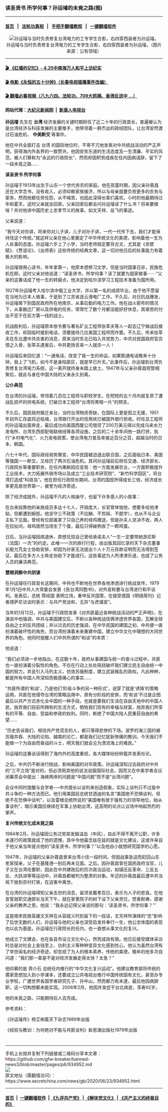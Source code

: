 ### 读圣贤书 所学何事？孙运璿的未竟之路(图)
------------------------

#### [首页](https://github.com/gfw-breaker/banned-news3/blob/master/README.md) &nbsp;&nbsp;|&nbsp;&nbsp; [法轮功真相](https://github.com/begood0513/basic/blob/master/README.md)  &nbsp;&nbsp;|&nbsp;&nbsp; [手把手翻墙教程](https://github.com/gfw-breaker/guides/wiki)  &nbsp;&nbsp;|&nbsp;&nbsp; [一键翻墙软件](https://github.com/gfw-breaker/nogfw/blob/master/README.md)  



<div class="article_right" style="fone-color:#000">
 <p style="text-align:center">
  <img alt="孙运璿与当时负责修复台湾电力的工专学生合影，右四穿西装者为孙运璿。" src="https://img3.secretchina.com/pic/2020/6-14/p2711722a512419704-ss.jpg"/>
  <br>
   孙运璿与当时负责修复台湾电力的工专学生合影，右四穿西装者为孙运璿。（图片来源：公有领域）
   <span id="hideid" name="hideid" style="color:red;display:none;">
    <span href="https://www.secretchina.com">
    </span>
   </span>
  </br>
 </p>
 <div id="txt-mid1-t21-2017">
  

---

#### [ 🎬  《红墙的记忆》- 4.25中南海万人和平上访纪实](http://141.164.39.94:10000/videos/legend/425.html)

#### [ 🎬  电影《永恒的五十分钟》（长春电视插播事件改编） ](http://141.164.39.94:10000/videos/news/ComingForYou-2.html)

#### [ 🎬  翻墙必看视频（八九六四、法轮功、709大抓捕、香港反送中 ...）](https://github.com/gfw-breaker/links/blob/master/banned.md)

#### 网站代理：[大纪元新闻网](http://167.172.10.89:10080/gb/) &nbsp;|&nbsp; [新唐人电视台](http://167.172.10.89:8808/gb/)


  </div>
 </div>
 <p>
  <strong>
   <span href="https://www.secretchina.com/news/gb/tag/孙运璿" target="_blank">
    孙运璿
   </span>
  </strong>
  先生在
  <strong>
   台湾
  </strong>
  经济发展的关键时期担任了近二十年的行政首长，普遍被认为是台湾经济与科技发展的主要推手，他带领着一群杰出的政经团队，让台湾安然渡过石油危机、
  <strong>
   中美断交
  </strong>
  等事件。
  <span id="hideid" name="hideid" style="color:red;display:none;">
   <span href="https://www.secretchina.com">
   </span>
  </span>
 </p>
 <p>
  他在中共全面打击
  <span href="https://www.secretchina.com/news/gb/tag/台湾" target="_blank">
   台湾
  </span>
  的国际地位时，不卑不亢地发表对中共统战活动的严正声明，获得海内外各界的一致赞许。他因安贫乐道的生活态度及一生清廉、平实的风范，被人们尊称为“永远的行政院长”，然而却因积劳成疾在任内因病请辞，留下了一段未竟之路……
 </p>
 <p>
  <strong>
   读圣贤书 所学何事
  </strong>
 </p>
 <p>
  孙运璿于1913年出生于山东一个世代务农的家庭。他在孩童时期，因父亲孙蓉昌还在大学念书，没有收入，必须仰赖家族接济，所以与母亲就要负担更多的农务与家务，然而他都任劳任怨，从不喊苦，也因此深得长辈们喜欢。小时的他最期待过年和夏天，这时父亲就会回家。父亲回家后都会问孙运璿读了什么书？将来要做啥？并对他讲中国历史上忠孝节义的故事，如文天祥、岳飞的事迹。
 </p>
 <p>
  父亲说道：
 </p>
 <p>
  “我今天对你讲，将来你对儿子讲，儿子对孙子讲，一代一代传下去，我们才能保持住这个传统。”就这样父亲在他心里奠定了中华传统文化的美德，影响着他一生为人处事的态度。孙运璿六岁上了小学，当时老师规定要背古文，尤其是《赤壁赋》、《贾谊论》、《出师表》这些传统的经典文章，这一切对他日后的处事能力有着极大的影响。
 </p>
 <center>
  <div style="max-width: 632px;height:180px; display: none; text-align: center; margin: 0 auto; overflow: hidden;overflow-x: hidden;">
   <div id="taboola-midarticle-thumbnails" style="max-width: 632px;height:180px;overflow: hidden;overflow-x: hidden;">
   </div>
  </div>
  <div>
   <center>
    <div id="div-gpt-ad-1589559869784-0">
    </div>
   </center>
  </div>
 </center>
 <p>
  孙运璿很用心读书，年年拿第一，他原本想修习文学，但是当时国事日非，民族危机在即。这时父亲对他说道：“读圣贤书，所学何事？读了就要为国家做事⋯⋯”父亲的这番话成了他一生的转捩点，他决定到哈尔滨学习工程技术准备为国所用。
 </p>
 <center>
  <div style="max-width: 632px;height:180px; display: none; text-align: center; margin: 0 auto; overflow: hidden;overflow-x: hidden;">
   <div id="taboola-midarticle-thumbnails" style="max-width: 632px;height:180px;overflow: hidden;overflow-x: hidden;">
   </div>
  </div>
  <div>
   <center>
    <div id="div-gpt-ad-1589559869784-0">
    </div>
   </center>
  </div>
 </center>
 <p>
  1927年孙运璿考入哈尔滨中俄工业大学，并以第一名的成绩毕业。由于他不愿留在当地为日本人做事，于是到了江苏省连云港电厂工作。不久后，对日抗战爆发，孙运璿南下到国民政府所在地南京，从事后勤的电力工作。他在战火密布的情况下，从事搬迁厂房以及供电的任务，常常忙了数个月都没能好好休息，其艰苦的付出不亚于在前方第一线的战士。
 </p>
 <center>
  <div style="max-width: 632px;height:180px; display: none; text-align: center; margin: 0 auto; overflow: hidden;overflow-x: hidden;">
   <div id="taboola-midarticle-thumbnails" style="max-width: 632px;height:180px;overflow: hidden;overflow-x: hidden;">
   </div>
  </div>
  <div>
   <center>
    <div id="div-gpt-ad-1589559869784-0">
    </div>
   </center>
  </div>
 </center>
 <p>
  抗战胜利后，孙运璿原本依令要与著名矿业工程师张莘夫等人一起去辽宁做战后接收工作，却因临时接到电话，须要接待几位美国工程师而作罢。不久后，传来张莘夫在东北遭中共杀害的消息，原来当时东北已陷入共党势力，中共对民国政府官员恨之入骨，张莘夫遇害后，中共更扬言来一人就杀一人！
 </p>
 <center>
  <div style="max-width: 632px;height:180px; display: none; text-align: center; margin: 0 auto; overflow: hidden;overflow-x: hidden;">
   <div id="taboola-midarticle-thumbnails" style="max-width: 632px;height:180px;overflow: hidden;overflow-x: hidden;">
   </div>
  </div>
  <div>
   <center>
    <div id="div-gpt-ad-1589559869784-0">
    </div>
   </center>
  </div>
 </center>
 <p>
  孙运璿后来回忆道：“一通电话，改变了我一生的命运，如果那通电话晚来十分钟，我上了飞机，如今不是身陷匪区，就是早已升天。”此事件后，孙运璿到台湾负责修复台湾电力系统，这一离开就终身未踏上故土，1947年与父亲孙蓉昌短暂相聚后，就此与身在中国大陆的父亲永久别离。
 </p>
 <center>
  <div style="max-width: 632px;height:180px; display: none; text-align: center; margin: 0 auto; overflow: hidden;overflow-x: hidden;">
   <div id="taboola-midarticle-thumbnails" style="max-width: 632px;height:180px;overflow: hidden;overflow-x: hidden;">
   </div>
  </div>
  <div>
   <center>
    <div id="div-gpt-ad-1589559869784-0">
    </div>
   </center>
  </div>
 </center>
 <p>
  <strong>
   公仆典范
  </strong>
 </p>
 <center>
  <div style="max-width: 632px;height:180px; display: none; text-align: center; margin: 0 auto; overflow: hidden;overflow-x: hidden;">
   <div id="taboola-midarticle-thumbnails" style="max-width: 632px;height:180px;overflow: hidden;overflow-x: hidden;">
   </div>
  </div>
  <div>
   <center>
    <div id="div-gpt-ad-1589559869784-0">
    </div>
   </center>
  </div>
 </center>
 <p>
  在台湾的孙运璿，带领着几百位工程师与职校学生，在短短的五个月内就复原了遭战乱损坏的供电系统，打破日本工程师“台湾将黑暗一片”的预言。
 </p>
 <center>
  <div style="max-width: 632px;height:180px; display: none; text-align: center; margin: 0 auto; overflow: hidden;overflow-x: hidden;">
   <div id="taboola-midarticle-thumbnails" style="max-width: 632px;height:180px;overflow: hidden;overflow-x: hidden;">
   </div>
  </div>
  <div>
   <center>
    <div id="div-gpt-ad-1589559869784-0">
    </div>
   </center>
  </div>
 </center>
 <p>
  不久后，国民政府搬迁来台，当时台湾物资奇缺，在国际上更是孤立无援，1951年初外汇存底将近枯竭，台湾银行开出的信用状已被国外银行拒收。时任总工程师的孙运璿出面奔走，最后成功向美国西屋公司借贷了200万美元得以完成乌来水力发电所、台湾东西部配电联络线等各项设施，之后的二十余年间他一路打拼，执行“乡村电气化”、火力发电政策，使台湾电力普及率接近百分之百，超越当时的日本、韩国。
 </p>
 <center>
  <div style="max-width: 632px;height:180px; display: none; text-align: center; margin: 0 auto; overflow: hidden;overflow-x: hidden;">
   <div id="taboola-midarticle-thumbnails" style="max-width: 632px;height:180px;overflow: hidden;overflow-x: hidden;">
   </div>
  </div>
  <div>
   <center>
    <div id="div-gpt-ad-1589559869784-0">
    </div>
   </center>
  </div>
 </center>
 <p>
  六七十年代，国际政经局势骤变，中华民国被迫退出联合国，之后面临日本、美国等强国一一断交，又经历了两次石油危机。其间孙运璿前后担任交通、经济部长、行政院长等重要职务，在任内果断因应变局：他一方面发展农业，一方面积极提升工业技术，大力拓展外销市场以及成立“工业技术研究院”、“新竹科学园区”，将台湾打造成“科技岛”。他在担任行政院长期间，台湾的国民所得成长三倍，经济成长率更高居世界第一，被誉为经济奇迹。
 </p>
 <center>
  <div style="max-width: 632px;height:180px; display: none; text-align: center; margin: 0 auto; overflow: hidden;overflow-x: hidden;">
   <div id="taboola-midarticle-thumbnails" style="max-width: 632px;height:180px;overflow: hidden;overflow-x: hidden;">
   </div>
  </div>
  <div>
   <center>
    <div id="div-gpt-ad-1589559869784-0">
    </div>
   </center>
  </div>
 </center>
 <p>
  除了经济成就外，孙运璿不凡的人格操守，也留下许多感人的小故事：
 </p>
 <center>
  <div style="max-width: 632px;height:180px; display: none; text-align: center; margin: 0 auto; overflow: hidden;overflow-x: hidden;">
   <div id="taboola-midarticle-thumbnails" style="max-width: 632px;height:180px;overflow: hidden;overflow-x: hidden;">
   </div>
  </div>
  <div>
   <center>
    <div id="div-gpt-ad-1589559869784-0">
    </div>
   </center>
  </div>
 </center>
 <p>
  在台来投靠他的亲族成员多达十七人，开销庞大，长官曾体恤他，想要多给他津贴，但都遭到婉拒。他坚守三不政策（不应酬、不剪䌽、不题字），也从不与企业主私下见面。曾经有位部属拿了只自己养的母鸡赠送，但是孙夫人坚决不收，两人在拉扯间，母鸡居然当场生了个蛋，最后只得破例收了一颗鸡蛋。
 </p>
 <center>
  <div style="max-width: 632px;height:180px; display: none; text-align: center; margin: 0 auto; overflow: hidden;overflow-x: hidden;">
   <div id="taboola-midarticle-thumbnails" style="max-width: 632px;height:180px;overflow: hidden;overflow-x: hidden;">
   </div>
  </div>
  <div>
   <center>
    <div id="div-gpt-ad-1589559869784-0">
    </div>
   </center>
  </div>
 </center>
 <p>
  日后，当孙运璿因病退休，原想兑现自己曾经承诺夫人“一生一定要带她游尼斯（法国）一次”的约定。此唯一一次的旅行行程，由出版其回忆录的天下杂志董事长殷允芃女士协助安排，却因为孙家无法提出个人十万元存款证明而无法得到签证，最后在多方人士奔走协助下才能成行。这些事迹为人所津津乐道，也成了公务人员的廉洁典范。
 </p>
 <center>
  <div style="max-width: 632px;height:180px; display: none; text-align: center; margin: 0 auto; overflow: hidden;overflow-x: hidden;">
   <div id="taboola-midarticle-thumbnails" style="max-width: 632px;height:180px;overflow: hidden;overflow-x: hidden;">
   </div>
  </div>
  <div>
   <center>
    <div id="div-gpt-ad-1589559869784-0">
    </div>
   </center>
  </div>
 </center>
 <p>
  <strong>
   慧眼洞察中共阴谋
  </strong>
 </p>
 <center>
  <div style="max-width: 632px;height:180px; display: none; text-align: center; margin: 0 auto; overflow: hidden;overflow-x: hidden;">
   <div id="taboola-midarticle-thumbnails" style="max-width: 632px;height:180px;overflow: hidden;overflow-x: hidden;">
   </div>
  </div>
  <div>
   <center>
    <div id="div-gpt-ad-1589559869784-0">
    </div>
   </center>
  </div>
 </center>
 <p>
  在孙运璿任行政首长这期间，中共也不断地在世界各地渗透进行统战宣传，1979年1月1日中共人大常委会发表《告台湾同胞书》，对外宣称要与台湾进行和平谈判。发表后，总统
  <span href="https://www.secretchina.com/news/gb/tag/蒋经国" target="_blank">
   蒋经国
  </span>
  表明立场，重申反共国策，在接受德国《明镜周刊》记者德萨尼访谈时表示：与共产党谈和，无异“与虎谋皮”。
 </p>
 <center>
  <div style="max-width: 632px;height:180px; display: none; text-align: center; margin: 0 auto; overflow: hidden;overflow-x: hidden;">
   <div id="taboola-midarticle-thumbnails" style="max-width: 632px;height:180px;overflow: hidden;overflow-x: hidden;">
   </div>
  </div>
  <div>
   <center>
    <div id="div-gpt-ad-1589559869784-0">
    </div>
   </center>
  </div>
 </center>
 <p>
  当年的1月12日，孙运璿于行政院发表《对共匪最近各种统战活动的严正声明》，在演说中他强调，中共与美国建交后，不断以各种统战伎俩渗透世界各国，瓦解全球自由之士的反共团结；并以过去的历史强调，在中华民国的建国之初，中共便一直扮演着破坏性的角色，而台湾扮演着未来重建中国，建立中华文化中理想的大同世界的角色。他同时提醒人们中共所谓的“和谈”的本质：
 </p>
 <center>
  <div style="max-width: 632px;height:180px; display: none; text-align: center; margin: 0 auto; overflow: hidden;overflow-x: hidden;">
   <div id="taboola-midarticle-thumbnails" style="max-width: 632px;height:180px;overflow: hidden;overflow-x: hidden;">
   </div>
  </div>
  <div>
   <center>
    <div id="div-gpt-ad-1589559869784-0">
    </div>
   </center>
  </div>
 </center>
 <p>
  他说道：
 </p>
 <center>
  <div style="max-width: 632px;height:180px; display: none; text-align: center; margin: 0 auto; overflow: hidden;overflow-x: hidden;">
   <div id="taboola-midarticle-thumbnails" style="max-width: 632px;height:180px;overflow: hidden;overflow-x: hidden;">
   </div>
  </div>
  <div>
   <center>
    <div id="div-gpt-ad-1589559869784-0">
    </div>
   </center>
  </div>
 </center>
 <p>
  “我们必须进一步地指出，在这数十年，政府从事建国与统一的奋斗过程中，共匪也一直扮演着分裂性的角色。不仅在行动上处处阻挠破坏我们建立民主自由统一中国的努力，并且引入马列主义，仿效苏俄制度，建立武装叛乱的政权。凡此种种，都是所有中国人所深知而极感痛心的事实……
 </p>
 <center>
  <div style="max-width: 632px;height:180px; display: none; text-align: center; margin: 0 auto; overflow: hidden;overflow-x: hidden;">
   <div id="taboola-midarticle-thumbnails" style="max-width: 632px;height:180px;overflow: hidden;overflow-x: hidden;">
   </div>
  </div>
  <div>
   <center>
    <div id="div-gpt-ad-1589559869784-0">
    </div>
   </center>
  </div>
 </center>
 <p>
  “共匪所谓的‘和谈’，乃是他们‘阶级斗争的另一种形式’，说穿了就是‘诱降’的策略运用，共匪在他侵夺台湾的策略运用中，原有分阶段的安排，而‘和谈’不过是企图最后以共产方式赤化全中国的一种手段，也就是要我们生活在自由天地中的中国人民，放弃我们目前所拥有的生活方式，牺牲我们现有的幸福与财富，抛弃我们所享有的平等、自由、受益和参政的权利。同时，断绝了中国大陆人民重获自由的希望……
 </p>
 <center>
  <div style="max-width: 632px;height:180px; display: none; text-align: center; margin: 0 auto; overflow: hidden;overflow-x: hidden;">
   <div id="taboola-midarticle-thumbnails" style="max-width: 632px;height:180px;overflow: hidden;overflow-x: hidden;">
   </div>
  </div>
  <div>
   <center>
    <div id="div-gpt-ad-1589559869784-0">
    </div>
   </center>
  </div>
 </center>
 <p>
  “历史告诉我们，相信共产党谎言的人，都只落得悲惨的下场。波罗的海三国的被苏俄并吞、大陆的沦陷、越南的沦亡，都是我们记忆犹新惨痛的教训。今天我们不能做一个为自由而奋战的斗士，明天我们就会沦为漂流海上的难民。”
 </p>
 <center>
  <div style="max-width: 632px;height:180px; display: none; text-align: center; margin: 0 auto; overflow: hidden;overflow-x: hidden;">
   <div id="taboola-midarticle-thumbnails" style="max-width: 632px;height:180px;overflow: hidden;overflow-x: hidden;">
   </div>
  </div>
  <div>
   <center>
    <div id="div-gpt-ad-1589559869784-0">
    </div>
   </center>
  </div>
 </center>
 <p>
  孙运璿的这番谈话得到了海内外的高度重视，各大媒体纷纷转载并发表社论。
 </p>
 <center>
  <div style="max-width: 632px;height:180px; display: none; text-align: center; margin: 0 auto; overflow: hidden;overflow-x: hidden;">
   <div id="taboola-midarticle-thumbnails" style="max-width: 632px;height:180px;overflow: hidden;overflow-x: hidden;">
   </div>
  </div>
  <div>
   <center>
    <div id="div-gpt-ad-1589559869784-0">
    </div>
   </center>
  </div>
 </center>
 <p>
  之后，中共仍不断进行统战，影响美国的对华政策。孙运璿深知过去政府对中共的“三不立场”是对的，但必须用其他的说法说服国际社会，因而又在中美学者会议闭幕茶会中提出：海峡两岸的问题是“中国问题”而不是“台湾问题”。
 </p>
 <center>
  <div style="max-width: 632px;height:180px; display: none; text-align: center; margin: 0 auto; overflow: hidden;overflow-x: hidden;">
   <div id="taboola-midarticle-thumbnails" style="max-width: 632px;height:180px;overflow: hidden;overflow-x: hidden;">
   </div>
  </div>
  <div>
   <center>
    <div id="div-gpt-ad-1589559869784-0">
    </div>
   </center>
  </div>
 </center>
 <center>
  <ins class="adsbygoogle" data-ad-client="ca-pub-1276641434651360" data-ad-format="fluid" data-ad-layout="in-article" data-ad-slot="3646767294" style="display:block; text-align:center;">
  </ins>
 </center>
 <p>
  会议中同时提醒与会学者──中共擅长以谈判来创造假象，实际上谈判只不过是中共斗争的一种方法而已。他引用美国前总统甘迺迪的名言“美国绝不恐惧谈判，但绝不在恐惧中谈判”，以及雷根总统所说的“美国唯有居于强有力的领导地位，始从事谈判”，暗示美国应继续在军事上协助台湾，这高明的论点让议场中响起热烈的掌声。
 </p>
 <center>
  <div style="max-width: 632px;height:180px; display: none; text-align: center; margin: 0 auto; overflow: hidden;overflow-x: hidden;">
   <div id="taboola-midarticle-thumbnails" style="max-width: 632px;height:180px;overflow: hidden;overflow-x: hidden;">
   </div>
  </div>
  <div>
   <center>
    <div id="div-gpt-ad-1589559869784-0">
    </div>
   </center>
  </div>
 </center>
 <p>
  <strong>
   复兴传统文化成未竟之路
  </strong>
 </p>
 <center>
  <div style="max-width: 632px;height:180px; display: none; text-align: center; margin: 0 auto; overflow: hidden;overflow-x: hidden;">
   <div id="taboola-midarticle-thumbnails" style="max-width: 632px;height:180px;overflow: hidden;overflow-x: hidden;">
   </div>
  </div>
  <div>
   <center>
    <div id="div-gpt-ad-1589559869784-0">
    </div>
   </center>
  </div>
 </center>
 <p>
  1984年2月，孙运璿因公务过劳突发脑溢血（中风），自此不得不离开公职，许多未遂行的政策就成了他的遗憾，其中令他最念兹在兹的就是文化建设，这或许来自于他父亲当年提点他的“读圣贤书，所学何事？”以及他自小就想研究国学的心愿。
 </p>
 <center>
  <div style="max-width: 632px;height:180px; display: none; text-align: center; margin: 0 auto; overflow: hidden;overflow-x: hidden;">
   <div id="taboola-midarticle-thumbnails" style="max-width: 632px;height:180px;overflow: hidden;overflow-x: hidden;">
   </div>
  </div>
  <div>
   <center>
    <div id="div-gpt-ad-1589559869784-0">
    </div>
   </center>
  </div>
 </center>
 <p>
  1947年，孙运璿的父亲孙蓉昌曾来台湾小住一段时间，但因战事急迫而赶回山东老家探亲，父子在基隆港一别后再未见面。之后，因孙蓉昌曾在国民政府当官，儿子又在台湾任要职，因此在中共建政后的历次政治运动，如镇压反革命、三反五反、大跃进等等运动中，孙蓉昌都被列为整肃的对象。年迈的孙蓉昌最后遭中共当局下放到农村打铁，在迫害中离世。
 </p>
 <center>
  <div style="max-width: 632px;height:180px; display: none; text-align: center; margin: 0 auto; overflow: hidden;overflow-x: hidden;">
   <div id="taboola-midarticle-thumbnails" style="max-width: 632px;height:180px;overflow: hidden;overflow-x: hidden;">
   </div>
  </div>
  <div>
   <center>
    <div id="div-gpt-ad-1589559869784-0">
    </div>
   </center>
  </div>
 </center>
 <p>
  在台湾的孙运璿得知父亲去世的消息，留须发戴孝百日，表示为人子的悲哀。在他宣誓就职交通部长当天下午，就在家里院子的树下设下父亲灵位，焚香默祷，感谢父亲的教养之恩。他说：“我永远记得父亲说的那句：‘读圣贤书，所学何事？’”
 </p>
 <center>
  <div style="max-width: 632px;height:180px; display: none; text-align: center; margin: 0 auto; overflow: hidden;overflow-x: hidden;">
   <div id="taboola-midarticle-thumbnails" style="max-width: 632px;height:180px;overflow: hidden;overflow-x: hidden;">
   </div>
  </div>
  <div>
   <center>
    <div id="div-gpt-ad-1589559869784-0">
    </div>
   </center>
  </div>
 </center>
 <p>
  这是南宋民族英雄文天祥在从容就义时刻留下的一段话，文天祥所演绎的“忠”影响了后世无数的人们，孙运璿与他的父亲也深受启发并奉行一生，他公忠体国的表现也以此为基底，孙运璿在行政院长的任内，也一直想从事文化的复兴。
 </p>
 <center>
  <div style="max-width: 632px;height:180px; display: none; text-align: center; margin: 0 auto; overflow: hidden;overflow-x: hidden;">
   <div id="taboola-midarticle-thumbnails" style="max-width: 632px;height:180px;overflow: hidden;overflow-x: hidden;">
   </div>
  </div>
  <div>
   <center>
    <div id="div-gpt-ad-1589559869784-0">
    </div>
   </center>
  </div>
 </center>
 <p>
  他成立了文建会，也在各县市设立文化中心，然而成效有限。他日后接受媒体采访时总是对社会上金钱至上、功利主义等种种变异文化感到忧心，他认为虽然台湾有了举世闻名的经济奇迹，却忽视了为人的根本素养，传统的美德，晚年的他多次自问道：“我们那一辈是不是对经济发展走得太快？太急？”
 </p>
 <center>
  <div style="max-width: 632px;height:180px; display: none; text-align: center; margin: 0 auto; overflow: hidden;overflow-x: hidden;">
   <div id="taboola-midarticle-thumbnails" style="max-width: 632px;height:180px;overflow: hidden;overflow-x: hidden;">
   </div>
  </div>
  <div>
   <center>
    <div id="div-gpt-ad-1589559869784-0">
    </div>
   </center>
  </div>
 </center>
 <p>
  他仰慕的是
  <span href="https://www.secretchina.com/news/gb/tag/蒋介石" target="_blank">
   蒋介石
  </span>
  总统任内推行的“中华文化复兴运动”。他建议教育部将传统的儒家思想加入到小学课本，还要成立公共电视台推行中国传统固有文化，甚至办专业学校，广邀世界各国学者研究孔子、孙中山，然而都力有未逮，最后他因病辞职，这一切构想都未能实现。2006年2月，他因并发症于台北病逝，享寿92岁。
 </p>
 <center>
  <div style="max-width: 632px;height:180px; display: none; text-align: center; margin: 0 auto; overflow: hidden;overflow-x: hidden;">
   <div id="taboola-midarticle-thumbnails" style="max-width: 632px;height:180px;overflow: hidden;overflow-x: hidden;">
   </div>
  </div>
  <div>
   <center>
    <div id="div-gpt-ad-1589559869784-0">
    </div>
   </center>
  </div>
 </center>
 <p>
  他的未竟之路，只能期待后人去完成。
 </p>
 <center>
  <div style="max-width: 632px;height:180px; display: none; text-align: center; margin: 0 auto; overflow: hidden;overflow-x: hidden;">
   <div id="taboola-midarticle-thumbnails" style="max-width: 632px;height:180px;overflow: hidden;overflow-x: hidden;">
   </div>
  </div>
  <div>
   <center>
    <div id="div-gpt-ad-1589559869784-0">
    </div>
   </center>
  </div>
 </center>
 <p>
 </p>
 <center>
  <div style="max-width: 632px;height:180px; display: none; text-align: center; margin: 0 auto; overflow: hidden;overflow-x: hidden;">
   <div id="taboola-midarticle-thumbnails" style="max-width: 632px;height:180px;overflow: hidden;overflow-x: hidden;">
   </div>
  </div>
  <div>
   <center>
    <div id="div-gpt-ad-1589559869784-0">
    </div>
   </center>
  </div>
 </center>
 <p>
  参考资料：
 </p>
 <center>
  <div style="max-width: 632px;height:180px; display: none; text-align: center; margin: 0 auto; overflow: hidden;overflow-x: hidden;">
   <div id="taboola-midarticle-thumbnails" style="max-width: 632px;height:180px;overflow: hidden;overflow-x: hidden;">
   </div>
  </div>
  <div>
   <center>
    <div id="div-gpt-ad-1589559869784-0">
    </div>
   </center>
  </div>
 </center>
 <p>
  《孙运璿传》杨艾俐着天下杂志1989年出版
 </p>
 <center>
  <div style="max-width: 632px;height:180px; display: none; text-align: center; margin: 0 auto; overflow: hidden;overflow-x: hidden;">
   <div id="taboola-midarticle-thumbnails" style="max-width: 632px;height:180px;overflow: hidden;overflow-x: hidden;">
   </div>
  </div>
  <div>
   <center>
    <div id="div-gpt-ad-1589559869784-0">
    </div>
   </center>
  </div>
 </center>
 <p>
  《经验与教训：为何绝对不能与共匪谈判》新思潮出版社1979年出版
  <center>
   <div style="max-width: 632px;height:180px; display: none; text-align: center; margin: 0 auto; overflow: hidden;overflow-x: hidden;">
    <div id="taboola-midarticle-thumbnails" style="max-width: 632px;height:180px;overflow: hidden;overflow-x: hidden;">
    </div>
   </div>
   <div>
    <center>
     <div id="div-gpt-ad-1589559869784-0">
     </div>
    </center>
   </div>
  </center>
  <center>
   <div>
    <div id="txt-mid2-t22-2017" style="display: block;  max-height: 351px;  overflow: hidden;">
     <div id="SC-21">
     </div>
    </div>
   </div>
  </center>
  <div style="padding-top:12px;">
  </div>
 </p>
</div>

<hr/>
手机上长按并复制下列链接或二维码分享本文章：<br/>
https://github.com/gfw-breaker/banned-news3/blob/master/pages/p6/934952.md <br/>
<a href='https://github.com/gfw-breaker/banned-news3/blob/master/pages/p6/934952.md'><img src='https://github.com/gfw-breaker/banned-news3/blob/master/pages/p6/934952.md.png'/></a> <br/>
原文地址（需翻墙访问）：https://www.secretchina.com/news/gb/2020/06/23/934952.html


------------------------
#### [首页](https://github.com/gfw-breaker/banned-news3/blob/master/README.md) &nbsp;|&nbsp; [一键翻墙软件](https://github.com/gfw-breaker/nogfw/blob/master/README.md) &nbsp;| [《九评共产党》](https://github.com/gfw-breaker/9ping.md/blob/master/README.md#九评之一评共产党是什么) | [《解体党文化》](https://github.com/gfw-breaker/jtdwh.md/blob/master/README.md) | [《共产主义的终极目的》](https://github.com/gfw-breaker/gczydzjmd.md/blob/master/README.md)


<img src='http://gfw-breaker.win/banned-news3/pages/p6/934952.md' width='0px' height='0px'/>